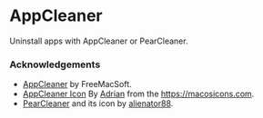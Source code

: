 # AppCleaner

Uninstall apps with AppCleaner or PearCleaner.


### Acknowledgements
- [AppCleaner](https://freemacsoft.net/appcleaner/) by FreeMacSoft.
- [AppCleaner Icon](https://macosicons.com/#/?icon=3LGU5jXIsN) By [Adrian](https://macosicons.com/#/u/adrian) from the https://macosicons.com.
- [PearCleaner](https://github.com/alienator88/Pearcleaner) and its icon by [alienator88](https://github.com/alienator88).
